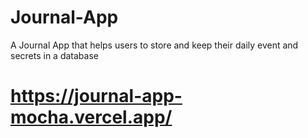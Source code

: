 # Journal-App
A Journal App that helps users to store and keep their daily event and secrets in a database

# https://journal-app-mocha.vercel.app/
